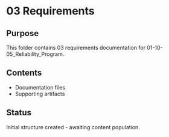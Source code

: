 # 03 Requirements

## Purpose
This folder contains 03 requirements documentation for 01-10-05_Reliability_Program.

## Contents
- Documentation files
- Supporting artifacts

## Status
Initial structure created - awaiting content population.
